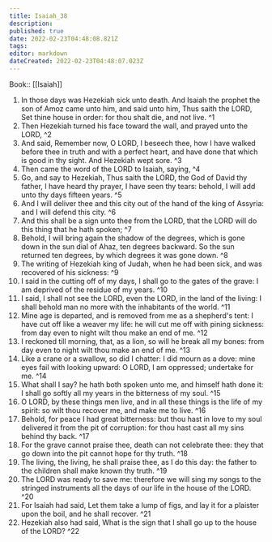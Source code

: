 ```yaml
---
title: Isaiah_38
description: 
published: true
date: 2022-02-23T04:48:08.821Z
tags: 
editor: markdown
dateCreated: 2022-02-23T04:48:07.023Z
---
```


 Book:: [[Isaiah]]
 1. In those days was Hezekiah sick unto death. And Isaiah the prophet the son of Amoz came unto him, and said unto him, Thus saith the LORD, Set thine house in order: for thou shalt die, and not live. ^1
 2. Then Hezekiah turned his face toward the wall, and prayed unto the LORD, ^2
 3. And said, Remember now, O LORD, I beseech thee, how I have walked before thee in truth and with a perfect heart, and have done that which is good in thy sight. And Hezekiah wept sore. ^3
 4. Then came the word of the LORD to Isaiah, saying, ^4
 5. Go, and say to Hezekiah, Thus saith the LORD, the God of David thy father, I have heard thy prayer, I have seen thy tears: behold, I will add unto thy days fifteen years. ^5
 6. And I will deliver thee and this city out of the hand of the king of Assyria: and I will defend this city. ^6
 7. And this shall be a sign unto thee from the LORD, that the LORD will do this thing that he hath spoken; ^7
 8. Behold, I will bring again the shadow of the degrees, which is gone down in the sun dial of Ahaz, ten degrees backward. So the sun returned ten degrees, by which degrees it was gone down. ^8
 9. The writing of Hezekiah king of Judah, when he had been sick, and was recovered of his sickness: ^9
 10. I said in the cutting off of my days, I shall go to the gates of the grave: I am deprived of the residue of my years. ^10
 11. I said, I shall not see the LORD, even the LORD, in the land of the living: I shall behold man no more with the inhabitants of the world. ^11
 12. Mine age is departed, and is removed from me as a shepherd's tent: I have cut off like a weaver my life: he will cut me off with pining sickness: from day even to night wilt thou make an end of me. ^12
 13. I reckoned till morning, that, as a lion, so will he break all my bones: from day even to night wilt thou make an end of me. ^13
 14. Like a crane or a swallow, so did I chatter: I did mourn as a dove: mine eyes fail with looking upward: O LORD, I am oppressed; undertake for me. ^14
 15. What shall I say? he hath both spoken unto me, and himself hath done it: I shall go softly all my years in the bitterness of my soul. ^15
 16. O LORD, by these things men live, and in all these things is the life of my spirit: so wilt thou recover me, and make me to live. ^16
 17. Behold, for peace I had great bitterness: but thou hast in love to my soul delivered it from the pit of corruption: for thou hast cast all my sins behind thy back. ^17
 18. For the grave cannot praise thee, death can not celebrate thee: they that go down into the pit cannot hope for thy truth. ^18
 19. The living, the living, he shall praise thee, as I do this day: the father to the children shall make known thy truth. ^19
 20. The LORD was ready to save me: therefore we will sing my songs to the stringed instruments all the days of our life in the house of the LORD. ^20
 21. For Isaiah had said, Let them take a lump of figs, and lay it for a plaister upon the boil, and he shall recover. ^21
 22. Hezekiah also had said, What is the sign that I shall go up to the house of the LORD? ^22
